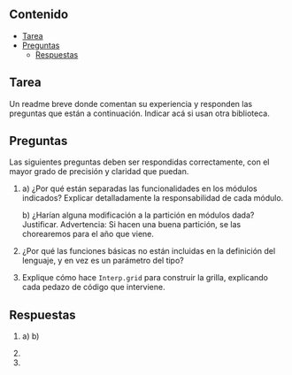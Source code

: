 ## Contenido
- [Tarea](#tarea)
- [Preguntas](#preguntas)
    - [Respuestas](#respuestas)

## Tarea
Un readme breve donde comentan su experiencia y responden las preguntas que están a continuación. Indicar acá si usan otra biblioteca.

## Preguntas
Las siguientes preguntas deben ser respondidas correctamente, con el mayor grado
de precisión y claridad que puedan.

 1. a) ¿Por qué están separadas las funcionalidades en los módulos indicados?
    Explicar detalladamente la responsabilidad de cada módulo.
	
	b) ¿Harían alguna modificación a la partición en módulos dada?
    Justificar. Advertencia: Si hacen una buena partición, se las chorearemos
    para el año que viene.

 2. ¿Por qué las funciones básicas no están incluidas en la definición del
    lenguaje, y en vez es un parámetro del tipo?
	
 3. Explique cómo hace `Interp.grid` para construir la grilla, explicando cada
    pedazo de código que interviene.

## Respuestas
 1. a)
b)

 2. 

 3. 